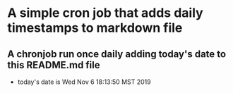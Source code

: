A simple cron job that adds daily timestamps to markdown file
============================================================
## A chronjob run once daily adding today's date to this README.md file
* today's date is Wed Nov  6 18:13:50 MST 2019
